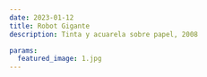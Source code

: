 ```yaml
---
date: 2023-01-12
title: Robot Gigante
description: Tinta y acuarela sobre papel, 2008

params:
  featured_image: 1.jpg
---
```

